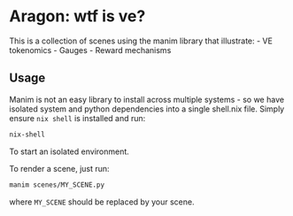 # Aragon: wtf is ve?

This is a collection of scenes using the manim library that illustrate:
    - VE tokenomics
    - Gauges
    - Reward mechanisms

## Usage

Manim is not an easy library to install across multiple systems - so we have isolated system and python dependencies into a single shell.nix file. Simply ensure `nix shell` is installed and run:

```sh
nix-shell
```

To start an isolated environment.

To render a scene, just run:

```sh
manim scenes/MY_SCENE.py
```

where `MY_SCENE` should be replaced by your scene.

